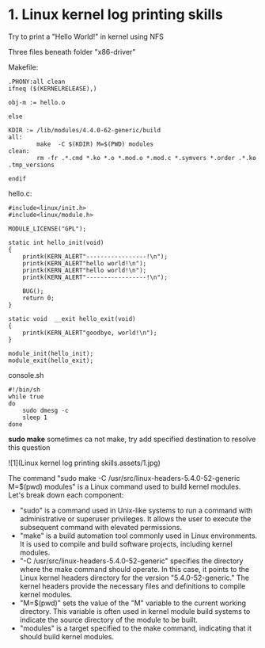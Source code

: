 

# 1. Linux kernel log printing skills



Try to print a "Hello World!" in kernel using NFS

Three files beneath folder "x86-driver"

Makefile:

```
.PHONY:all clean
ifneq ($(KERNELRELEASE),)

obj-m := hello.o

else
		
KDIR := /lib/modules/4.4.0-62-generic/build
all:
		make  -C $(KDIR) M=$(PWD) modules
clean:
		rm -fr .*.cmd *.ko *.o *.mod.o *.mod.c *.symvers *.order .*.ko .tmp_versions

endif
```

hello.c:

```
#include<linux/init.h>
#include<linux/module.h>

MODULE_LICENSE("GPL");

static int hello_init(void)
{
	printk(KERN_ALERT"-----------------!\n");
	printk(KERN_ALERT"hello world!\n");
	printk(KERN_ALERT"hello world!\n");
	printk(KERN_ALERT"-----------------!\n");

	BUG();
	return 0;
}

static void  __exit hello_exit(void)
{
	printk(KERN_ALERT"goodbye, world!\n");
}

module_init(hello_init);
module_exit(hello_exit);

```

console.sh

```
#!/bin/sh
while true
do
	sudo dmesg -c
	sleep 1
done
```

**sudo make** sometimes ca not make, try add specified destination to resolve this question

![1](Linux kernel log printing skills.assets/1.jpg)

The command "sudo make -C /usr/src/linux-headers-5.4.0-52-generic M=$(pwd) modules" is a Linux command used to build kernel modules. Let's break down each component:

- "sudo" is a command used in Unix-like systems to run a command with administrative or superuser privileges. It allows the user to execute the subsequent command with elevated permissions.
- "make" is a build automation tool commonly used in Linux environments. It is used to compile and build software projects, including kernel modules.
- "-C /usr/src/linux-headers-5.4.0-52-generic" specifies the directory where the make command should operate. In this case, it points to the Linux kernel headers directory for the version "5.4.0-52-generic." The kernel headers provide the necessary files and definitions to compile kernel modules.
- "M=$(pwd)" sets the value of the "M" variable to the current working directory. This variable is often used in kernel module build systems to indicate the source directory of the module to be built.
- "modules" is a target specified to the make command, indicating that it should build kernel modules.